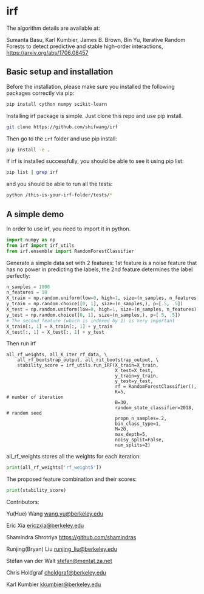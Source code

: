 # irf
The algorithm details are available at: 

Sumanta Basu, Karl Kumbier, James B. Brown, Bin Yu,  Iterative Random Forests to detect predictive and stable high-order interactions, 
<https://arxiv.org/abs/1706.08457>

## Basic setup and installation
Before the installation, please make sure you installed the following packages correctly via pip:
```bash
pip install cython numpy scikit-learn 
```
Installing irf package is simple. Just clone this repo and use pip install.
```bash
git clone https://github.com/shifwang/irf
```

Then go to the `irf` folder and use pip install:
```bash
pip install -e .
```
If irf is installed successfully, you should be able to see it using pip list:
```bash
pip list | grep irf
```
and you should be able to run all the tests:
```bash
python /this-is-your-irf-folder/tests/*
```
## A simple demo
In order to use irf, you need to import it in python.

```python
import numpy as np
from irf import irf_utils
from irf.ensemble import RandomForestClassifier
```
Generate a simple data set with 2 features: 1st feature is a noise feature that has no power in predicting the labels, the 2nd feature determines the label perfectly:
```python
n_samples = 1000
n_features = 10
X_train = np.random.uniform(low=0, high=1, size=(n_samples, n_features))
y_train = np.random.choice([0, 1], size=(n_samples,), p=[.5, .5])
X_test = np.random.uniform(low=0, high=1, size=(n_samples, n_features))
y_test = np.random.choice([0, 1], size=(n_samples,), p=[.5, .5])
# The second feature (which is indexed by 1) is very important
X_train[:, 1] = X_train[:, 1] + y_train
X_test[:, 1] = X_test[:, 1] + y_test
```
Then run irf
```
all_rf_weights, all_K_iter_rf_data, \
    all_rf_bootstrap_output, all_rit_bootstrap_output, \
    stability_score = irf_utils.run_iRF(X_train=X_train,
                                        X_test=X_test,
                                        y_train=y_train,
                                        y_test=y_test,
                                        rf = RandomForestClassifier(),
                                        K=5,                          # number of iteration
                                        B=30,
                                        random_state_classifier=2018, # random seed
                                        propn_n_samples=.2,
                                        bin_class_type=1,
                                        M=20,
                                        max_depth=5,
                                        noisy_split=False,
                                        num_splits=2)
```
all_rf_weights stores all the weights for each iteration:
```python
print(all_rf_weights['rf_weight5'])
```
The proposed feature combination and their scores:
```python
print(stability_score)
```
Contributors:


Yu(Hue) Wang <wang.yu@berkeley.edu>

Eric Xia <ericzxia@berkeley.edu>

Shamindra Shrotriya <https://github.com/shamindras>

Runjing(Bryan) Liu <runjing_liu@berkeley.edu>

Stéfan van der Walt <stefan@mentat.za.net>

Chris Holdgraf <choldgraf@berkeley.edu>

Karl Kumbier <kkumbier@berkeley.edu>


